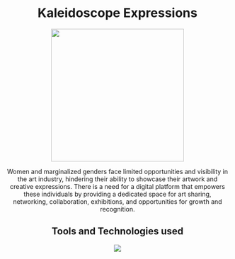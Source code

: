 <div align='center'>
<h1>Kaleidoscope Expressions</h1>
<img src = "https://github.com/vaishnavi-3969/Kaleidoscope-Expressions-Techtogether-Digital/assets/80088403/6889b12b-b2b7-4904-b3da-06d731d846a3" width="300px"/>

<p>Women and marginalized genders face limited opportunities and visibility in the art industry, hindering their ability to showcase their artwork and creative expressions. There is a need for a digital platform that empowers these individuals by providing a dedicated space for art sharing, networking, collaboration, exhibitions, and opportunities for growth and recognition.</p>

<h2>Tools and Technologies used</h2>
     <img src="https://skillicons.dev/icons?i=github,git,react,tailwind,html,css,js,vscode"/>
<p>


</div>

